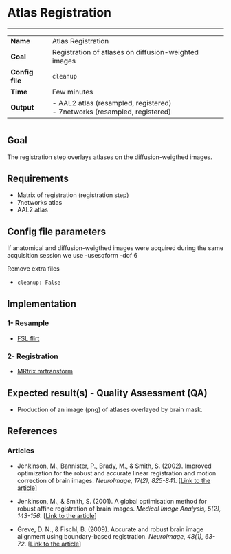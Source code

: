 # Atlas Registration
---

|                |                                                       |
|----------------|-------------------------------------------------------|
|**Name**        | Atlas Registration                                          |
|**Goal**        | Registration of atlases on diffusion-weighted images |
|**Config file** | `cleanup`                                             |
|**Time**        | Few minutes                                           |
|**Output**      | - AAL2 atlas (resampled, registered) <br> - 7networks (resampled, registered)|

#

## Goal

The registration step overlays atlases on the diffusion-weigthed images. 

## Requirements

- Matrix of registration (registration step)
- 7networks atlas
- AAL2 atlas

## Config file parameters

If anatomical and diffusion-weigthed images were acquired during the same acquisition session we use -usesqform -dof 6 <br>

Remove extra files

- `cleanup: False`

## Implementation

### 1- Resample

- <a href="http://fsl.fmrib.ox.ac.uk/fsl/fslwiki/flirt" target="_blank">FSL flirt</a>

### 2- Registration

- <a href="https://github.com/MRtrix3/mrtrix3/wiki/mrtransform" target="_blank">MRtrix mrtransform</a>

## Expected result(s) - Quality Assessment (QA)

- Production of an image (png) of atlases overlayed by brain mask.

## References

### Articles

- Jenkinson, M., Bannister, P., Brady, M., & Smith, S. (2002). Improved optimization for the robust and accurate linear registration and motion correction of brain images. *NeuroImage, 17(2), 825-841*. [<a href="http://www.ncbi.nlm.nih.gov/pubmed/12377157" target="_blank">Link to the article</a>]

- Jenkinson, M., & Smith, S. (2001). A global optimisation method for robust affine registration of brain images. *Medical Image Analysis, 5(2), 143-156*. [<a href="http://www.ncbi.nlm.nih.gov/pubmed/11516708" target="_blank">Link to the article</a>]

- Greve, D. N., & Fischl, B. (2009). Accurate and robust brain image alignment using boundary-based registration. *NeuroImage, 48(1), 63-72*. [<a href="http://www.pubmedcentral.nih.gov/articlerender.fcgi?artid=2733527&tool=pmcentrez&rendertype=abstract" target="_blank">Link to the article</a>]

